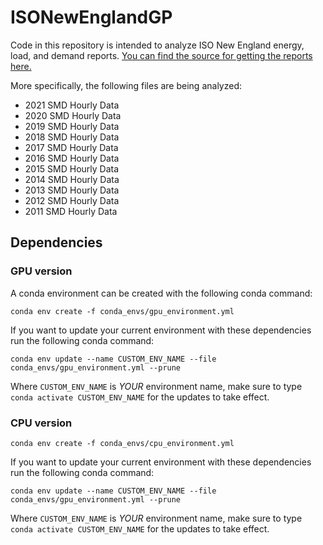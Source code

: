 # ISONewEnglandGP

Code in this repository is intended to analyze ISO New England energy, load, and demand reports. [You can find the source for getting the reports here.](https://www.iso-ne.com/isoexpress/web/reports/load-and-demand/-/tree/zone-info)

More specifically, the following files are being analyzed:

  - 2021 SMD Hourly Data
  - 2020 SMD Hourly Data
  - 2019 SMD Hourly Data
  - 2018 SMD Hourly Data
  - 2017 SMD Hourly Data
  - 2016 SMD Hourly Data
  - 2015 SMD Hourly Data
  - 2014 SMD Hourly Data
  - 2013 SMD Hourly Data
  - 2012 SMD Hourly Data
  - 2011 SMD Hourly Data

## Dependencies 

### GPU version

A conda environment can be created with the following conda command:

    conda env create -f conda_envs/gpu_environment.yml

If you want to update your current environment with these dependencies run the following conda command:

    conda env update --name CUSTOM_ENV_NAME --file conda_envs/gpu_environment.yml --prune

Where `CUSTOM_ENV_NAME` is *YOUR* environment name, make sure to type `conda activate CUSTOM_ENV_NAME` for the updates to take effect.

### CPU version

    conda env create -f conda_envs/cpu_environment.yml

If you want to update your current environment with these dependencies run the following conda command:

    conda env update --name CUSTOM_ENV_NAME --file conda_envs/gpu_environment.yml --prune

Where `CUSTOM_ENV_NAME` is *YOUR* environment name, make sure to type `conda activate CUSTOM_ENV_NAME` for the updates to take effect.
